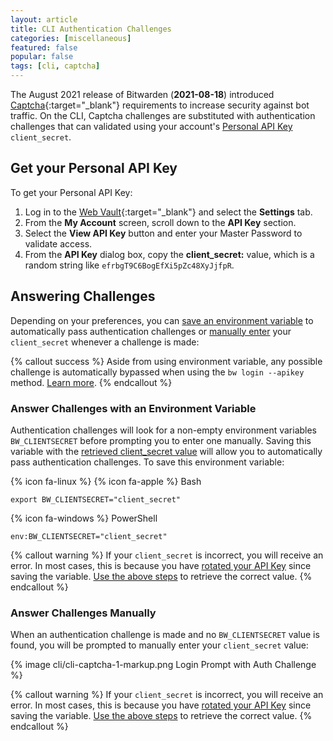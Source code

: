 ```yaml
---
layout: article
title: CLI Authentication Challenges
categories: [miscellaneous]
featured: false
popular: false
tags: [cli, captcha]
---
```


The August 2021 release of Bitwarden (**2021-08-18**) introduced [Captcha](https://www.hcaptcha.com/about){:target="\_blank"} requirements to increase security against bot traffic. On the CLI, Captcha challenges are substituted with authentication challenges that can validated using your account's [Personal API Key]({{site.baseurl}}/article/personal-api-key) `client_secret`.

## Get your Personal API Key

To get your Personal API Key:

1. Log in to the [Web Vault](https://vault.bitwarden.com){:target="\_blank"} and select the **Settings** tab.
2. From the **My Account** screen, scroll down to the **API Key** section.
3. Select the **View API Key** button and enter your Master Password to validate access.
4. From the **API Key** dialog box, copy the **client_secret:** value, which is a random string like `efrbgT9C6BogEfXi5pZc48XyJjfpR`.

## Answering Challenges

Depending on your preferences, you can [save an environment variable](#answer-challenges-with-an-environment-variable) to automatically pass authentication challenges or [manually enter](#using-the-prompt) your `client_secret` whenever a challenge is made:

{% callout success %}
Aside from using environment variable, any possible challenge is automatically bypassed when using the `bw login --apikey` method. [Learn more]({{site.baseurl}}/article/cli/#using-an-api-key).
{% endcallout %}

### Answer Challenges with an Environment Variable

Authentication challenges will look for a non-empty environment variables `BW_CLIENTSECRET` before prompting you to enter one manually. Saving this variable with the [retrieved client_secret value](#get-your-personal-api-key) will allow you to automatically pass authentication challenges. To save this environment variable:

{% icon fa-linux %} {% icon fa-apple %} Bash
```
export BW_CLIENTSECRET="client_secret"
```

{% icon fa-windows %} PowerShell
```
env:BW_CLIENTSECRET="client_secret"
```

{% callout warning %}
If your `client_secret` is incorrect, you will receive an error. In most cases, this is because you have [rotated your API Key]({{site.baseurl}}/article/personal-api-key/#rotate-your-api-key) since saving the variable. [Use the above steps](#get-your-personal-api-key) to retrieve the correct value.
{% endcallout %}

### Answer Challenges Manually

When an authentication challenge is made and no `BW_CLIENTSECRET` value is found, you will be prompted to manually enter your `client_secret` value:

{% image cli/cli-captcha-1-markup.png Login Prompt with Auth Challenge %}

{% callout warning %}
If your `client_secret` is incorrect, you will receive an error. In most cases, this is because you have [rotated your API Key]({{site.baseurl}}/article/personal-api-key/#rotate-your-api-key) since saving the variable. [Use the above steps](#get-your-personal-api-key) to retrieve the correct value.
{% endcallout %}
